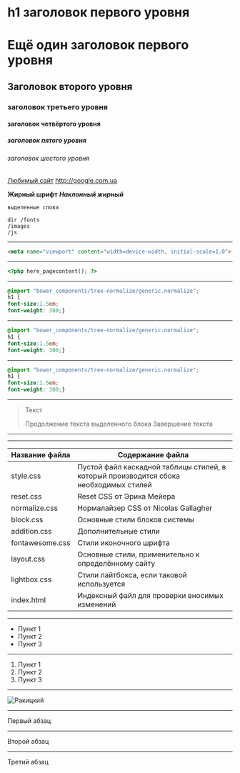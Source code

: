 h1 заголовок первого уровня
=====================
Ещё один заголовок первого уровня
=====================
Заголовок второго уровня
-----------------------------------
### заголовок третьего уровня
####  заголовок четвёртого уровня
#####  заголовок пятого уровня
######  заголовок шестого уровня

[Любимый сайт](http://football.ua)
<http://google.com.ua>

**Жирный шрифт**
***Наклонный жирный***

`выделенные слова`

    dir /fonts
    /images
    /js
***
```html
<meta name="viewport" content="width=device-width, initial-scale=1.0">
```
---
```php
<?php here_pagecontent(); ?>
```
***
```scss /* или css */
@import "bower_components/tree-normalize/generic.normalize";
h1 {
font-size:1.5em;
font-weight: 300;}
```
***
```css
@import "bower_components/tree-normalize/generic.normalize";
h1 {
font-size:1.5em;
font-weight: 300;}
```
***
```scss
@import "bower_components/tree-normalize/generic.normalize";
h1 {
font-size:1.5em;
font-weight: 300;}
```
***
> Текст
> 
> Продолжение текста выделенного блока
> Завершение текста
***
---
Название файла  | Содержание файла
----------------|----------------------
style.css       | Пустой файл каскадной таблицы стилей, в который производится сбока необходимых стилей
reset.css       | Reset CSS от Эрика Мейера
normalize.css   | Нормалайзер CSS от Nicolas Gallagher
block.css       | Основные стили блоков системы
addition.css    | Дополнительные стили
fontawesome.css | Стили иконочного шрифта
layout.css      | Основные стили, применительно к определённому сайту
lightbox.css    | Стили лайтбокса, если таковой используется
index.html      | Индексный файл для проверки вносимых изменений
***
* Пункт 1
* Пункт 2
* Пункт 3
***
1. Пункт 1
2. Пункт 2
3. Пункт 3
***
![Ракицкий](http://www.ukrainefootball.net/uploaded/pic/news/1481572140-397.jpg)
***

Первый абзац
***
Второй абзац
***
Третий абзац
